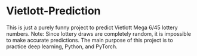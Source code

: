 # Vietlott-Prediction
This is just a purely funny project to predict Vietlott Mega 6/45 lottery numbers. Note: Since lottery draws are completely random, it is impossible to make accurate predictions. The main purpose of this project is to practice deep learning, Python, and PyTorch.
